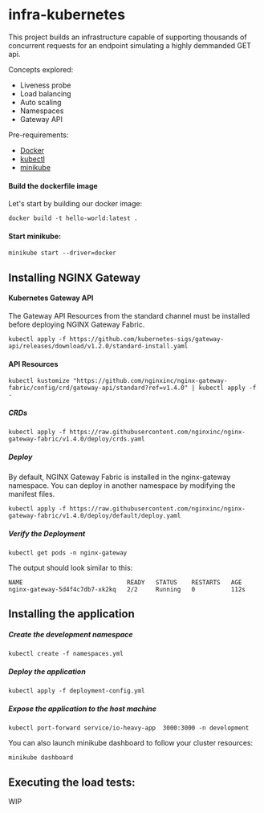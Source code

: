# infra-kubernetes

This project builds an infrastructure capable of supporting thousands of concurrent requests for an endpoint simulating a highly demmanded GET api.

Concepts explored:
- Liveness probe
- Load balancing
- Auto scaling
- Namespaces
- Gateway API


Pre-requirements:
- [Docker](https://docs.docker.com/engine/install/)
- [kubectl](https://kubernetes.io/docs/tasks/tools/)
- [minikube](https://minikube.sigs.k8s.io/docs/start/)


#### Build the dockerfile image

Let's start by building our docker image:
```
docker build -t hello-world:latest .
```

#### Start minikube:
```
minikube start --driver=docker
```

## Installing NGINX Gateway

#### Kubernetes Gateway API

The Gateway API Resources from the standard channel must be installed before deploying NGINX Gateway Fabric.
```
kubectl apply -f https://github.com/kubernetes-sigs/gateway-api/releases/download/v1.2.0/standard-install.yaml
```


#### API Resources
```
kubectl kustomize "https://github.com/nginxinc/nginx-gateway-fabric/config/crd/gateway-api/standard?ref=v1.4.0" | kubectl apply -f -
```

##### CRDs
```
kubectl apply -f https://raw.githubusercontent.com/nginxinc/nginx-gateway-fabric/v1.4.0/deploy/crds.yaml
```

##### Deploy
By default, NGINX Gateway Fabric is installed in the nginx-gateway namespace. You can deploy in another namespace by modifying the manifest files.
```
kubectl apply -f https://raw.githubusercontent.com/nginxinc/nginx-gateway-fabric/v1.4.0/deploy/default/deploy.yaml
```

##### Verify the Deployment
```
kubectl get pods -n nginx-gateway
```
The output should look similar to this:
```
NAME                             READY   STATUS    RESTARTS   AGE
nginx-gateway-5d4f4c7db7-xk2kq   2/2     Running   0          112s
```

## Installing the application

##### Create the development namespace
```
kubectl create -f namespaces.yml
```

##### Deploy the application
```
kubectl apply -f deployment-config.yml
```

##### Expose the application to the host machine
```
kubectl port-forward service/io-heavy-app  3000:3000 -n development
```

You can also launch minikube dashboard to follow your cluster resources:
```
minikube dashboard
```

## Executing the load tests:
WIP